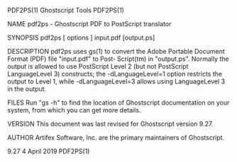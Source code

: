 PDF2PS(1)                                  Ghostscript Tools                                 PDF2PS(1)

NAME
       pdf2ps - Ghostscript PDF to PostScript translator

SYNOPSIS
       pdf2ps [ options ] input.pdf [output.ps]

DESCRIPTION
       pdf2ps uses gs(1) to convert the Adobe Portable Document Format (PDF) file "input.pdf" to Post‐
       Script(tm) in "output.ps".  Normally the output is allowed to use PostScript Level 2  (but  not
       PostScript  LanguageLevel  3)  constructs; the -dLanguageLevel=1 option restricts the output to
       Level 1, while -dLanguageLevel=3 allows using LanguageLevel 3 in the output.

FILES
       Run "gs -h" to find the location of Ghostscript documentation on your system,  from  which  you
       can get more details.

VERSION
       This document was last revised for Ghostscript version 9.27.

AUTHOR
       Artifex Software, Inc. are the primary maintainers of Ghostscript.

9.27                                         4 April 2019                                    PDF2PS(1)
